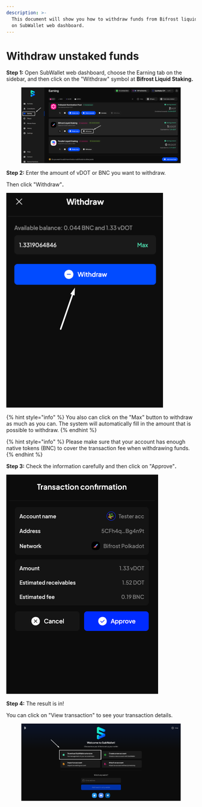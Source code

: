 ```yaml
---
description: >-
  This document will show you how to withdraw funds from Bifrost liquid staking
  on SubWallet web dashboard.
---
```


# Withdraw unstaked funds

**Step 1:** Open SubWallet web dashboard, choose the Earning tab on the sidebar, and then click on the "Withdraw" symbol at **Bifrost Liquid Staking.**

<figure><img src="../../../.gitbook/assets/image (1) (1).png" alt=""><figcaption></figcaption></figure>

**Step 2:** Enter the amount of vDOT or BNC you want to withdraw.

Then click "Withdraw"**.**

![](<../../../.gitbook/assets/image (6) (1).png>)

{% hint style="info" %}
You also can click on the "Max" button to withdraw as much as you can. The system will automatically fill in the amount that is possible to withdraw.&#x20;
{% endhint %}

{% hint style="info" %}
Please make sure that your account has enough native tokens (BNC) to cover the transaction fee when withdrawing funds.
{% endhint %}

**Step 3:** Check the information carefully and then click on "Approve"**.**

![](<../../../.gitbook/assets/image (9) (1).png>)

**Step 4:** The result is in!

You can click on "View transaction" to see your transaction details.

<figure><img src="../../../.gitbook/assets/image (135).png" alt=""><figcaption></figcaption></figure>
